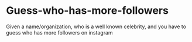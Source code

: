 # Guess-who-has-more-followers
Given a name/organization, who is a well known celebrity, and you have to guess who has more followers on instagram 
